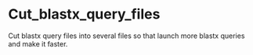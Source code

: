 # Cut_blastx_query_files
Cut blastx query files into several files so that launch more blastx queries and make it faster.

